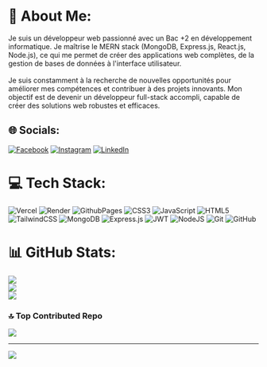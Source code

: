 # 💫 About Me:
Je suis un développeur web passionné avec un Bac +2 en développement informatique. Je maîtrise le MERN stack (MongoDB, Express.js, React.js, Node.js), ce qui me permet de créer des applications web complètes, de la gestion de bases de données à l'interface utilisateur.<br><br>Je suis constamment à la recherche de nouvelles opportunités pour améliorer mes compétences et contribuer à des projets innovants. Mon objectif est de devenir un développeur full-stack accompli, capable de créer des solutions web robustes et efficaces.


## 🌐 Socials:
[![Facebook](https://img.shields.io/badge/Facebook-%231877F2.svg?logo=Facebook&logoColor=white)](https://facebook.com/https://www.facebook.com/profile.php?id=100008306046293&locale=fr_FR) [![Instagram](https://img.shields.io/badge/Instagram-%23E4405F.svg?logo=Instagram&logoColor=white)](https://www.instagram.com/mounir._ab/?hl=fr) [![LinkedIn](https://img.shields.io/badge/LinkedIn-%230077B5.svg?logo=linkedin&logoColor=white)](https://linkedin.com/in/https://www.linkedin.com/in/mounir-abaddah-482886255) 

# 💻 Tech Stack:
![Vercel](https://img.shields.io/badge/vercel-%23000000.svg?style=for-the-badge&logo=vercel&logoColor=white) ![Render](https://img.shields.io/badge/Render-%46E3B7.svg?style=for-the-badge&logo=render&logoColor=white) ![GithubPages](https://img.shields.io/badge/github%20pages-121013?style=for-the-badge&logo=github&logoColor=white) ![CSS3](https://img.shields.io/badge/css3-%231572B6.svg?style=for-the-badge&logo=css3&logoColor=white) ![JavaScript](https://img.shields.io/badge/javascript-%23323330.svg?style=for-the-badge&logo=javascript&logoColor=%23F7DF1E) ![HTML5](https://img.shields.io/badge/html5-%23E34F26.svg?style=for-the-badge&logo=html5&logoColor=white) ![TailwindCSS](https://img.shields.io/badge/tailwindcss-%2338B2AC.svg?style=for-the-badge&logo=tailwind-css&logoColor=white) ![MongoDB](https://img.shields.io/badge/MongoDB-%234ea94b.svg?style=for-the-badge&logo=mongodb&logoColor=white) ![Express.js](https://img.shields.io/badge/express.js-%23404d59.svg?style=for-the-badge&logo=express&logoColor=%2361DAFB) ![JWT](https://img.shields.io/badge/JWT-black?style=for-the-badge&logo=JSON%20web%20tokens) ![NodeJS](https://img.shields.io/badge/node.js-6DA55F?style=for-the-badge&logo=node.js&logoColor=white) ![Git](https://img.shields.io/badge/git-%23F05033.svg?style=for-the-badge&logo=git&logoColor=white) ![GitHub](https://img.shields.io/badge/github-%23121011.svg?style=for-the-badge&logo=github&logoColor=white)
# 📊 GitHub Stats:
![](https://github-readme-stats.vercel.app/api?username=Mounir-abaddah&theme=dark&hide_border=false&include_all_commits=true&count_private=true)<br/>
![](https://github-readme-streak-stats.herokuapp.com/?user=Mounir-abaddah&theme=dark&hide_border=false)<br/>
![](https://github-readme-stats.vercel.app/api/top-langs/?username=Mounir-abaddah&theme=dark&hide_border=false&include_all_commits=true&count_private=true&layout=compact)

### 🔝 Top Contributed Repo
![](https://github-contributor-stats.vercel.app/api?username=Mounir-abaddah&limit=5&theme=dark&combine_all_yearly_contributions=true)

---
[![](https://visitcount.itsvg.in/api?id=Mounir-abaddah&icon=0&color=1)](https://visitcount.itsvg.in)

<!-- Proudly created with GPRM ( https://gprm.itsvg.in ) -->

